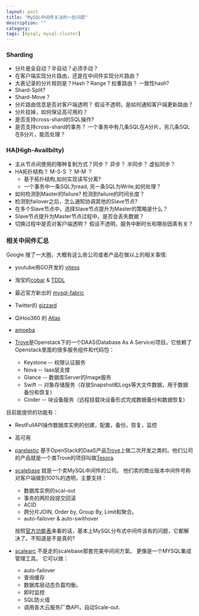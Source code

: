 ```yaml
---
layout: post
title: "MySQL中间件关注的一些问题"
description: ""
category:
tags: [mysql, mysql-cluster]
---
```


### Sharding

* 分片是全自动？半自动？必须手动？ 
* 在客户端实现分片路由，还是在中间件实现分片路由？ 
* 大表记录的分片规则是？Hash ?  Range ? 权重路由？ 一致性hash? 
* Shard-Split? 
* Shard-Move？
* 分片路由信息是否对客户端透明？ 假设不透明，是如何通知客户端更新路由？ 
* 分片挂掉，如何保证高可用的？ 
* 是否支持cross-shard的SQL操作?
* 是否支持cross-shard的事务？ 一个事务中有几条SQL在A分片，另几条SQL在B分片，能否处理？

### HA(High-Availbilty)

* 主从节点间使用的哪种复制方式？同步？ 异步？ 半同步？ 虚拟同步？ 
* HA拓扑结构？ M-S-S ？ M-M ？ 
  * 基于拓扑结构,如何实现读写分离? 
  * 一个事务中一条SQL为read, 另一条SQL为Write,如何处理？
* 如何检测到Master的failure? 检测到failure的时间长度？ 
* 检测到failover之后，怎么通知协调其他的Slave节点?
* 在多个Slave节点中，选择Slave节点提升为Master的策略是什么？
* Slave节点提升为Master节点过程中，是否会丢失数据？ 
* 切换过程中是否对客户端透明？ 假设不透明，服务中断时长和哪些因素有关？ 



### 相关中间件汇总

Google 搜了一大圈，大概有这么些公司或者产品在做以上的相关事情: 

* youtube用GO开发的 [vitess](https://github.com/youtube/vitess.git)

* 淘宝的[cobar](https://github.com/alibaba/cobar.git) & [TDDL](https://github.com/alibaba/tb_tddl.git)

* 最近官方新出的 [mysql-fabric](http://dev.mysql.com/doc/mysql-utilities/1.4/en/fabric.html)

* Twitter的 [gizzard](https://github.com/twitter/gizzard)

* QiHoo360 的 [Atlas](https://github.com/Qihoo360/Atlas.git)

* [amoeba](http://sourceforge.net/projects/amoeba/files/Amoeba%20for%20mysql/)

* [Trove](https://wiki.openstack.org/Trove)是Openstack下的一个DAAS(Database As A Service)项目。它依赖了Openstack里面的很多服务组件和代码包：

   * Keystone -- 权限认证服务
   * Nova     -- Iaas层支撑
   * Glance   -- 数据库Server的Image服务
   * Swift    -- 对象存储服务（存放Snapshot和Logs等大文件数据，用于数据备份和恢复）
   * Cinder   -- 块设备服务（远程挂载块设备形式完成数据备份和数据恢复)

目前能提供的功能有： 

   * RestFullAPI操作数据库实例的创建，配置，备份，恢复，监控
   * 高可用

*  [parelastic](http://www.parelastic.com/)
   基于OpenStack的DaaS产品[Trove](https://wiki.openstack.org/Trove)上做二次开发之类的。他们公司的产品就是一个类Trove的项目叫做[Tesora](https://github.com/Tesora/tesora-trove). 

*  [scalebase](http://www.scalebase.com/) 就是一个卖MySQL中间件的公司。 他们卖的商业版本中间件号称对客户端做到100%的透明，主要支持：

    * 数据库实例的scal-out
    * 事务的两阶段提交回滚
    * ACID
    * 跨分片JOIN, Order by, Group By, Limit和聚合。
    * auto-failover & auto-swithover

   按照[官方功能表](http://www.scalebase.com/products/benefits/)来看的话，基本上MySQL分布式中间件该有的问题，它都解决了。不知道是不是真的?

* [scalearc](http://www.scalearc.com/product/) 不是走的scalebase那套完美中间间方案。 更像是一个MYSQL集成管理工具。 它可以做： 

    * auto-failover
    * 查询缓存
    * 数据库层动态负载均衡。
    * 即时监控
    * SQL防火墙
    * 调用各大云服务厂商API，自动Scale-out.

